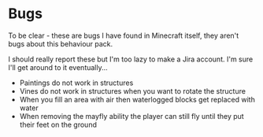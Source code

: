 # Bugs

To be clear - these are bugs I have found in Minecraft itself, they aren't bugs about this behaviour pack.

I should really report these but I'm too lazy to make a Jira account. I'm sure I'll get around to it eventually...

* Paintings do not work in structures
* Vines do not work in structures when you want to rotate the structure
* When you fill an area with air then waterlogged blocks get replaced with water
* When removing the mayfly ability the player can still fly until they put their feet on the ground